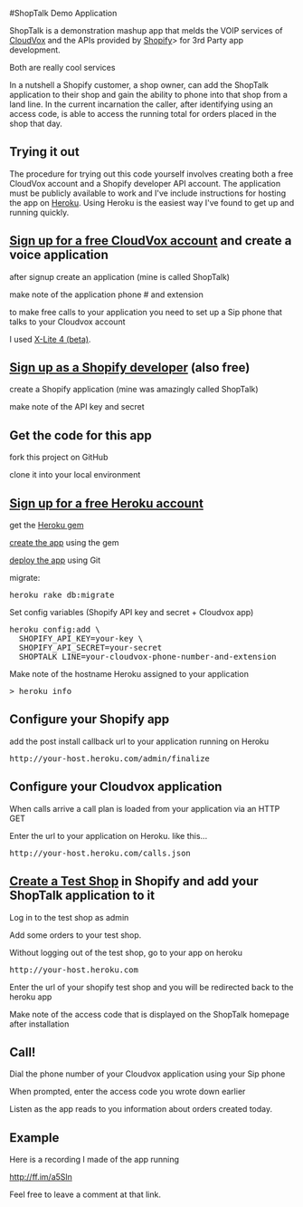 
#ShopTalk Demo Application



<p>ShopTalk is a demonstration mashup app that melds the VOIP services of <a href="http://cloudvox.com">CloudVox</a>  and the APIs provided by <a href="http://shopify.com">Shopify</a>> for 3rd Party app development.</p>
<p>Both are really cool services</p>

<p>In a nutshell a Shopify customer, a shop owner, can add the ShopTalk application to their shop and gain the ability to phone into that shop from a land line. In the current incarnation the caller, after identifying using an access code, is able to access the running total for orders placed in the shop that day.</p>
<h2>Trying it out</h2>
<p>
The procedure for trying out this code yourself involves creating both a free CloudVox account and a Shopify developer API account. The application must be publicly available to work and I've include instructions for hosting the app on <a href="http://heroku.com">Heroku</a>. Using Heroku is the easiest way I've found to get up and running quickly. 
<h2><a href="http://cloudvox.com/signup">Sign up for a free CloudVox account</a> and create a voice application</h2>

<p>after signup create an application (mine is called ShopTalk)</p>
<p>make note of the application phone # and extension</p>
<p>to make free calls to your application you need to set up a Sip phone that talks to your Cloudvox account</p>
<p>I used <a href="http://help.cloudvox.com/faqs/sip-phones/x-lite">X-Lite 4 (beta)</a>.
</p>
<h2><a href="http://shopify.com/developers">Sign up as a Shopify developer</a> (also free)</h2>
<p>
create a Shopify application (mine was amazingly called ShopTalk)</p>
<p>make note of the API key and secret
</p>
<h2>Get the code for this app</h2>
<p>fork this project on GitHub </p>
<p>clone it into your local environment</p>
<h2><a href="http://heroku.com/signup">Sign up for a free Heroku account</a></h2>
<p>get the <a href="http://docs.heroku.com/heroku-command">Heroku gem</a></p>
<p><a href="http://docs.heroku.com/creating-apps">create the app</a> using the gem</p>
<p><a href="http://docs.heroku.com/git">deploy the app</a> using Git</p>
<p>migrate:</p>
<pre>heroku rake db:migrate</pre>       
<p>Set config variables (Shopify API key and secret + Cloudvox app)</p>   
<pre>heroku config:add \
  SHOPIFY_API_KEY=your-key \
  SHOPIFY_API_SECRET=your-secret
  SHOPTALK_LINE=your-cloudvox-phone-number-and-extension
</pre>
<p>Make note of the hostname Heroku assigned to your application
<pre>> heroku info</pre>
<p></p>

<h2>Configure your Shopify app</h2>

<p>add the post install callback url to your application running on Heroku</p>
<pre>http://your-host.heroku.com/admin/finalize</pre>
<p></p>

<h2> Configure your Cloudvox application</h2>
<p>When calls arrive a call plan is loaded from your application via an HTTP GET</p>
<p>Enter the url to your application on Heroku. like this...</p>
<pre>http://your-host.heroku.com/calls.json</pre>
<p></p>
<h2><a href="http://app.shopify.com/services/partners/api_clients/test_shops">Create a Test Shop</a> in Shopify and add your ShopTalk application to it</h2>
<p>Log in to the test shop as admin</p>
<p>Add some orders to your test shop.</p>
<p>Without logging out of the test shop, go to your app on heroku</p>
<pre>http://your-host.heroku.com</pre>
<p>Enter the url of your shopify test shop and you will be redirected back to the heroku app</p>
<p>Make note of the access code that is displayed on the ShopTalk homepage after installation</p>
<h2>Call!</h2>
<p>Dial the phone number of your Cloudvox application using your Sip phone</p>
<p>When prompted, enter the access code you wrote down earlier</p>
<p>Listen as the app reads to you information about orders created today.</p>
<h2>Example</h2>
<p>Here is a recording I made of the app running</p>
<p><a href="http://ff.im/a5Sln">http://ff.im/a5Sln</a></p>
<p>Feel free to leave a comment at that link.</p> 



